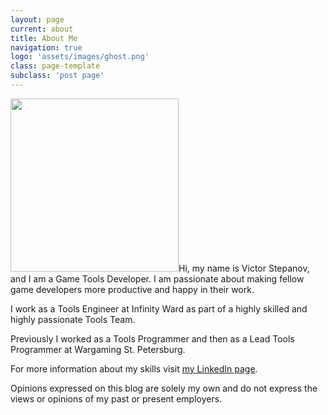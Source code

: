```yaml
---
layout: page
current: about
title: About Me
navigation: true
logo: 'assets/images/ghost.png'
class: page-template
subclass: 'post page'
---
```


<img src="{{ site.baseurl }}assets/images/vstepano.png" width="269" height="277" />Hi, my name is Victor Stepanov, and I am a Game Tools Developer. I am passionate about making fellow game developers more productive and happy in their work.

I work as a Tools Engineer at Infinity Ward as part of a highly skilled and highly passionate Tools Team.

Previously I worked as a Tools Programmer and then as a Lead Tools Programmer at Wargaming St. Petersburg. 

For more information about my skills visit [my LinkedIn page](https://www.linkedin.com/in/victor-stepanov-673aa18b/).

Opinions expressed on this blog are solely my own and do not express the views or opinions of my past or present employers.